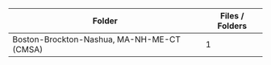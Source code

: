 | Folder                                     |   Files / Folders |
|--------------------------------------------|-------------------|
| Boston-Brockton-Nashua, MA-NH-ME-CT (CMSA) |                 1 |